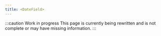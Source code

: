 ```yaml
---
title: <DateField>
---
```


:::caution Work in progress
This page is currently being rewritten and is not complete or may have missing information.
:::